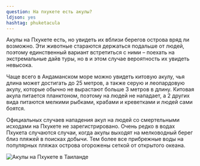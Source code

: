 ```yaml
---
question: На пхукете есть акулы?
ldjson: yes
hashtag: phuketacula
---
```



Акулы на Пхукете есть, но увидеть их вблизи берегов острова вряд ли возможно. Эти животные стараются держаться подальше от людей, поэтому единственный вариант встретиться с ними – поехать на экстремальные дайв туры, но в и этом случае вероятность их увидеть невысока.

 Чаще всего в Андаманском море можно увидеть китовую акулу, чья длина может достигать до 25 метров, а также серую и леопардовую акулу, которые обычно не вырастают больше 3 метров в длину. Китовая акула питается планктоном, поэтому на людей не нападает, а 2 других вида питаются мелкими рыбками, крабами и креветками и людей сами боятся.
 
Официальных случаев нападения акул на людей со смертельными исходами на Пхукете не зарегистрировано. Очень редко в водах Пхукета случаются случаи, когда акулы выходят на мелководный берег близ пляжей в поисках добычи. Тем более все прибрежные воды на популярных пляжах острова огорожены сеткой от открытого океана.

![Акулы на Пхукете в Таиланде](https://phuketfaq.ru/assets/images/Shark.jpg)

